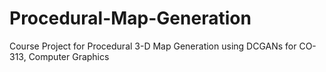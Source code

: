 # Procedural-Map-Generation
 Course Project for Procedural 3-D Map Generation using DCGANs for CO-313, Computer Graphics
